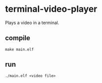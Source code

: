 # terminal-video-player
Plays a video in a terminal.
## compile
```make main.elf```
## run
```./main.elf <video file>```
